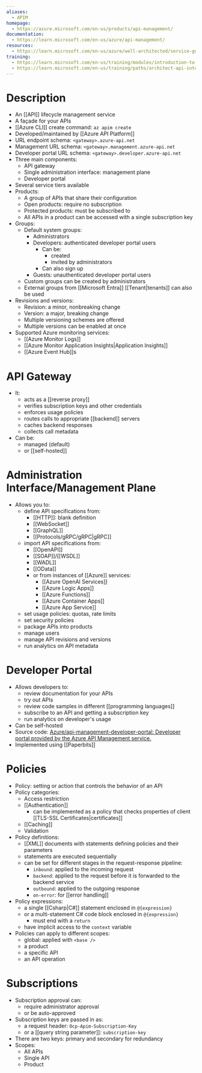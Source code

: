 ```yaml
---
aliases:
  - APIM
homepage:
  - https://azure.microsoft.com/en-us/products/api-management/
documentation:
  - https://learn.microsoft.com/en-us/azure/api-management/
resources:
  - https://learn.microsoft.com/en-us/azure/well-architected/service-guides/api-management/reliability
training:
  - https://learn.microsoft.com/en-us/training/modules/introduction-to-azure-api-management/
  - https://learn.microsoft.com/en-us/training/paths/architect-api-integration/
---
```

# Description
- An [[API]] lifecycle management service
- A façade for your APIs
- [[Azure CLI]] create command: `az apim create`
- Developed/maintained by [[Azure API Platform]]
- URL endpoint schema: `<gateway>.azure-api.net`
- Management URL schema: `<gateway>.management.azure-api.net`
- Developer portal URL schema: `<gateway>.developer.azure-api.net`
- Three main components:
	- API gateway
	- Single administration interface: management plane
	- Developer portal
- Several service tiers available
- Products:
	- A group of APIs that share their configuration
	- Open products: require no subscription
	- Protected products: must be subscribed to
	- All APIs in a product can be accessed with a single subscription key
- Groups:
	- Default system groups:
		- Administrators
		- Developers: authenticated developer portal users
			- Can be:
				- created
				- invited by administrators
			- Can also sign up
		- Guests: unauthenticated developer portal users
	- Custom groups can be created by administrators
	- External groups from [[Microsoft Entra]] [[Tenant|tenants]] can also be used
- Revisions and versions:
	- Revision: a minor, nonbreaking change
	- Version: a major, breaking change
	- Multiple versioning schemes are offered
	- Multiple versions can be enabled at once
- Supported Azure monitoring services:
	- [[Azure Monitor Logs]]
	- [[Azure Monitor Application Insights|Application Insights]]
	- [[Azure Event Hub]]s
# API Gateway
- It:
	- acts as a [[reverse proxy]]
	- verifies subscription keys and other credentials
	- enforces usage policies
	- routes calls to appropriate [[backend]] servers
	- caches backend responses
	- collects call metadata
- Can be:
	- managed (default)
	- or [[self-hosted]]
# Administration Interface/Management Plane
- Allows you to:
	- define API specifications from:
		- [[HTTP]]: blank definition
		-  [[WebSocket]]
		- [[GraphQL]]
		- [[Protocols/gRPC/gRPC|gRPC]]
	- import API specifications from:
		- [[OpenAPI]]
		- [[SOAP]]/[[WSDL]]
		- [[WADL]]
		- [[OData]]
		- or from instances of [[Azure]] services:
			- [[Azure OpenAI Services]]
			- [[Azure Logic Apps]]
			- [[Azure Functions]]
			- [[Azure Container Apps]]
			- [[Azure App Service]]
	- set usage policies: quotas, rate limits
	- set security policies
	- package APIs into products
	- manage users
	- manage API revisions and versions
	- run analytics on API metadata
# Developer Portal
- Allows developers to:
	- review documentation for your APIs
	- try out APIs
	- review code samples in different [[programming languages]]
	- subscribe to an API and getting a subscription key
	- run analytics on developer's usage
- Can be self-hosted
- Source code: [Azure/api-management-developer-portal: Developer portal provided by the Azure API Management service.](https://github.com/Azure/api-management-developer-portal)
- Implemented using [[Paperbits]]
# Policies
- Policy: setting or action that controls the behavior of an API
- Policy categories:
	- Access restriction
	- [[Authentication]]
		- can be implemented as a policy that checks properties of client [[TLS-SSL Certificates|certificates]]
	- [[Caching]]
	- Validation
- Policy definitions:
	- [[XML]] documents with statements defining policies and their parameters
	- statements are executed sequentially
	- can be set for different stages in the request-response pipeline:
		- `inbound`: applied to the incoming request
		- `backend`: applied to the request before it is forwarded to the backend service
		- `outbound`: applied to the outgoing response
		- `on-error`: for [[error handling]]
- Policy expressions:
	- a single [[Csharp|C#]] statement enclosed in `@{expression}`
	- or a multi-statement C# code block enclosed in `@{expression}`
		- must end with a `return`
	- have implicit access to the `context` variable
- Policies can apply to different scopes:
	- global: applied with `<base />`
	- a product
	- a specific API
	- an API operation
# Subscriptions
- Subscription approval can:
	- require administrator approval
	- or be auto-approved
- Subscription keys are passed in as:
	- a request header: `Ocp-Apim-Subscription-Key`
	- or a [[query string parameter]]: `subscription-key`
- There are two keys: primary and secondary for redundancy
- Scopes:
	- All APIs
	- Single API
	- Product